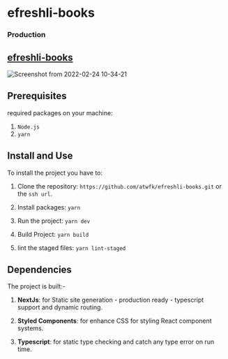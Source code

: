 # efreshli-books

### Production

## [efreshli-books](https://efreshli-books.vercel.app/)

![Screenshot from 2022-02-24 10-34-21](https://user-images.githubusercontent.com/52901348/155488120-659a2c23-92de-4212-bc21-c868116b7d38.png)

## Prerequisites

required packages on your machine:

1. `Node.js`
2. `yarn`

## Install and Use

To install the project you have to:

1. Clone the repository:
   `https://github.com/atwfk/efreshli-books.git` or the `ssh url`.

2. Install packages:
   `yarn`

3. Run the project:
   `yarn dev`

4. Build Project:
   `yarn build`

5. lint the staged files:
   `yarn lint-staged`

## Dependencies

The project is built:-

1. **NextJs**: for Static site generation - production ready - typescript support and dynamic routing.

2. **Styled Components**: for enhance CSS for styling React component systems.

3. **Typescript**: for static type checking and catch any type error on run time.
